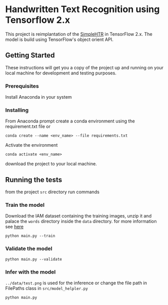 # Handwritten Text Recognition using Tensorflow 2.x

This project is reimplantation of the [SimpleHTR](https://github.com/githubharald/SimpleHTR)
in TensorFlow 2.x. The model is build using TensorFlow's object orient API.

## Getting Started

These instructions will get you a copy of the project up and running on your local machine for development and testing purposes.

### Prerequisites

Install Anaconda in your system

### Installing

From Anaconda prompt create a conda environment using the requirement.txt file or 

```
conda create --name <env_name> --file requirements.txt
```

Activate the environment

```
conda activate <env_name>
```
download the project to your local machine.

## Running the tests

from the project ```src``` directory run commands

### Train the model

Download the IAM dataset containing the training images, unzip it and palace the ```words``` directory inside the ```data``` directory.
for more information see [here](https://github.com/githubharald/SimpleHTR#train-model)

```python main.py --train```

### Validate the model

```python main.py --validate```

### Infer with  the model

```../data/test.png``` is used for the inference or change the file path in FilePaths class in ```src/model_helpler.py```

```python main.py```
